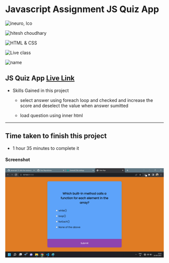 # Javascript Assignment JS Quiz App

![ineuro, lco](https://img.shields.io/badge/iNeuron-LCO-green)

![hitesh choudhary](https://img.shields.io/badge/Hitesh--Choudhary-Full--stack--JS--bootcamp-red)

![HTML & CSS](https://img.shields.io/badge/JAVASCRIPT-DOM-orange)

![Live class](https://img.shields.io/badge/LIVE--CLASS-PROJECT--JS--QUIZ--APP--CHANGER-lightgrey)

![name](https://img.shields.io/badge/Vimal--Kumar-lightgrey)

## JS Quiz App [Live Link](https://js-quiz-app-js.netlify.app/)

- Skills Gained in this project

  - select answer using foreach loop and checked and increase the score and deselect the value when answer sumitted

  - load question using inner html

---

## Time taken to finish this project

- 1 hour 35 minutes to complete it

#### Screenshot

![Desktop](./Image/js-13.png)
